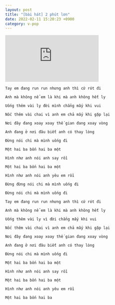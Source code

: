 ```yaml
---
layout: post
title: "[bài hát] 2 phút lơn"
date: 2022-02-11 15:20:23 +0900
category: v-pop
---
```


<div class="video-container">
    <iframe src="https://www.youtube.com/embed/IjvSnw6cwrM?rel=0?version=3&autoplay=1&controls=1&showinfo=1&loop=1&iv_load_policy=3&playlist=IjvSnw6cwrM" title="YouTube video player" frameborder="0" allow="accelerometer; autoplay; clipboard-write; encrypted-media; gyroscope; picture-in-picture" allowfullscreen></iframe>
</div>

```
Tay em đang run run nhưng anh thì cứ rót đi

Anh mà không nể em là khi mà anh không hết ly

Uống thêm vài ly đời mình chẳng mấy khi vui

Nốc thêm vài chai vì anh em chả mấy khi gặp lại

Nơi đây đang xoay xoay thế gian đang xoay vòng

Anh đang ở nơi đâu biết anh có thay lòng

Đừng nói chi mà mình uống đi

Một hai ba bốn hai ba một

Hình như anh nói anh say rồi

Một hai ba bốn hai ba một

Hình như anh nói anh yêu em rồi

Đừng đừng nói chi mà mình uống đi

Đừng nói chi mà mình uống đi

Tay em đang run run nhưng anh thì cứ rót đi

Anh mà không nể em là khi mà anh không hết ly

Uống thêm vài ly vì đời chẳng mấy khi vui

Nốc thêm vài chai vì anh em chả mấy khi gặp lại

Nơi đây đang xoay xoay thế gian đang xoay vòng

Anh đang ở nơi đâu biết anh có thay lòng

Đừng nói chi mà mình uống đi

Một hai ba bốn hai ba một

Hình như anh nói anh say rồi

Một hai ba bốn hai ba một

Hình như anh nói anh yêu em rồi

Một hai ba bốn hai ba
```